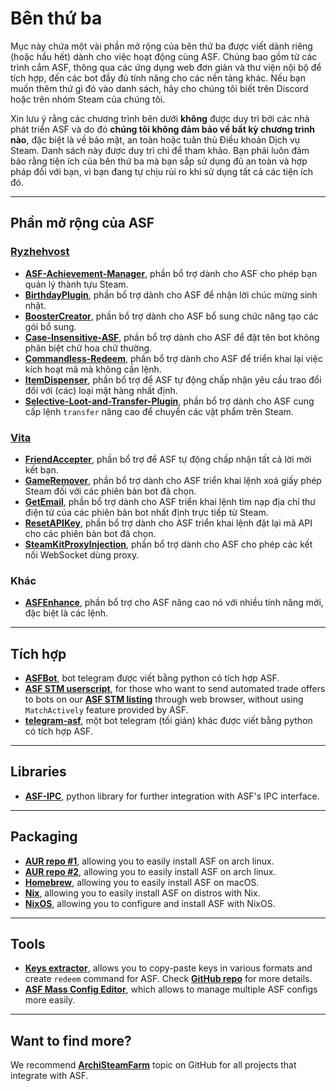# Bên thứ ba

Mục này chứa một vài phần mở rộng của bên thứ ba được viết dành riêng (hoặc hầu hết) dành cho việc hoạt động cùng ASF. Chúng bao gồm từ các trình cắm ASF, thông qua các ứng dụng web đơn giản và thư viện nội bộ để tích hợp, đến các bot đầy đủ tính năng cho các nền tảng khác. Nếu bạn muốn thêm thứ gì đó vào danh sách, hãy cho chúng tôi biết trên Discord hoặc trên nhóm Steam của chúng tôi.

Xin lưu ý rằng các chương trình bên dưới **không** được duy trì bởi các nhà phát triển ASF và do đó **chúng tôi không đảm bảo về bất kỳ chương trình nào**, đặc biệt là về bảo mật, an toàn hoặc tuân thủ Điều khoản Dịch vụ Steam. Danh sách này được duy trì chỉ để tham khảo. Bạn phải luôn đảm bảo rằng tiện ích của bên thứ ba mà bạn sắp sử dụng đủ an toàn và hợp pháp đối với bạn, vì bạn đang tự chịu rủi ro khi sử dụng tất cả các tiện ích đó.

---

## Phần mở rộng của ASF

### **[Ryzhehvost](https://github.com/Ryzhehvost)**

- **[ASF-Achievement-Manager](https://github.com/Ryzhehvost/ASF-Achievement-Manager)**, phần bổ trợ dành cho ASF cho phép bạn quản lý thành tựu Steam.
- **[BirthdayPlugin](https://github.com/Ryzhehvost/BirthdayPlugin)**, phần bổ trợ dành cho ASF để nhận lời chúc mừng sinh nhật.
- **[BoosterCreator](https://github.com/Ryzhehvost/BoosterCreator)**, phần bổ trợ dành cho ASF bổ sung chức năng tạo các gói bổ sung.
- **[Case-Insensitive-ASF](https://github.com/Ryzhehvost/Case-Insensitive-ASF)**, phần bổ trợ dành cho ASF để đặt tên bot không phân biệt chữ hoa chữ thường.
- **[Commandless-Redeem](https://github.com/Ryzhehvost/Commandless-Redeem)**, phần bổ trợ dành cho ASF để triển khai lại việc kích hoạt mã mà không cần lệnh.
- **[ItemDispenser](https://github.com/Ryzhehvost/ItemDispenser)**, phần bổ trợ để ASF tự động chấp nhận yêu cầu trao đổi đối với (các) loại mặt hàng nhất định.
- **[Selective-Loot-and-Transfer-Plugin](https://github.com/Ryzhehvost/Selective-Loot-and-Transfer-Plugin)**, phần bổ trợ dành cho ASF cung cấp lệnh `transfer` nâng cao để chuyển các vật phẩm trên Steam.

### **[Vita](https://github.com/ezhevita)**

- **[FriendAccepter](https://github.com/ezhevita/FriendAccepter)**, phần bổ trợ để ASF tự động chấp nhận tất cả lời mời kết bạn.
- **[GameRemover](https://github.com/ezhevita/GameRemover)**, phần bổ trợ dành cho ASF triển khai lệnh xoá giấy phép Steam đối với các phiên bản bot đã chọn.
- **[GetEmail](https://github.com/ezhevita/GetEmail)**, phần bổ trợ dành cho ASF triển khai lệnh tìm nạp địa chỉ thư điện tử của các phiên bản bot nhất định trực tiếp từ Steam.
- **[ResetAPIKey](https://github.com/ezhevita/ResetAPIKey)**, phần bổ trợ dành cho ASF triển khai lệnh đặt lại mã API cho các phiên bản bot đã chọn.
- **[SteamKitProxyInjection](https://github.com/ezhevita/SteamKitProxyInjection)**, phần bổ trợ dành cho ASF cho phép các kết nối WebSocket dùng proxy.

### Khác

- **[ASFEnhance](https://github.com/chr233/ASFEnhance)**, phần bổ trợ cho ASF nâng cao nó với nhiều tính năng mới, đặc biệt là các lệnh.

---

## Tích hợp

- **[ASFBot](https://github.com/dmcallejo/ASFBot)**, bot telegram được viết bằng python có tích hợp ASF.
- **[ASF STM userscript](https://greasyfork.org/en/scripts/404754-asf-stm)**, for those who want to send automated trade offers to bots on our **[ASF STM listing](https://github.com/JustArchiNET/ArchiSteamFarm/wiki/ItemsMatcherPlugin#publiclisting)** through web browser, without using `MatchActively` feature provided by ASF.
- **[telegram-asf](https://github.com/deluxghost/telegram-asf)**, một bot telegram (tối giản) khác được viết bằng python có tích hợp ASF.

---

## Libraries

- **[ASF-IPC](https://github.com/deluxghost/ASF_IPC)**, python library for further integration with ASF's IPC interface.

---

## Packaging

- **[AUR repo #1](https://aur.archlinux.org/packages/asf)**, allowing you to easily install ASF on arch linux.
- **[AUR repo #2](https://aur.archlinux.org/packages/archisteamfarm-bin)**, allowing you to easily install ASF on arch linux.
- **[Homebrew](https://formulae.brew.sh/formula/archi-steam-farm)**, allowing you to easily install ASF on macOS.
- **[Nix](https://search.nixos.org/packages?channel=unstable&show=ArchiSteamFarm&from=0&size=50&sort=relevance&type=packages&query=ArchiSteamFarm)**, allowing you to easily install ASF on distros with Nix.
- **[NixOS](https://search.nixos.org/options?channel=unstable&from=0&size=50&sort=relevance&type=packages&query=ArchiSteamFarm)**, allowing you to configure and install ASF with NixOS.

---

## Tools

- **[Keys extractor](https://ske.xpixv.com)**, allows you to copy-paste keys in various formats and create `redeem` command for ASF. Check **[GitHub repo](https://github.com/PixvIO/SKE)** for more details.
- **[ASF Mass Config Editor](https://github.com/genesix-eu/ASF_MCE)**, which allows to manage multiple ASF configs more easily.

---

## Want to find more?

We recommend **[ArchiSteamFarm](https://github.com/topics/archisteamfarm)** topic on GitHub for all projects that integrate with ASF.